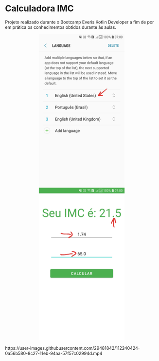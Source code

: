 # Calculadora IMC
Projeto realizado durante o Bootcamp Everis Kotlin Developer a fim de por em prática os conhecimentos obtidos durante às aulas.

<p align="center">
 <img src="/files_for_presentation/20210323_163259.jpg" alt="Girl in a jacket" height="500">
 <img src="/files_for_presentation/20210323_163718.jpg" alt="Girl in a jacket" height="500">
</p>
https://user-images.githubusercontent.com/29481842/112240424-0a56b580-8c27-11eb-94aa-57f57c02994d.mp4


